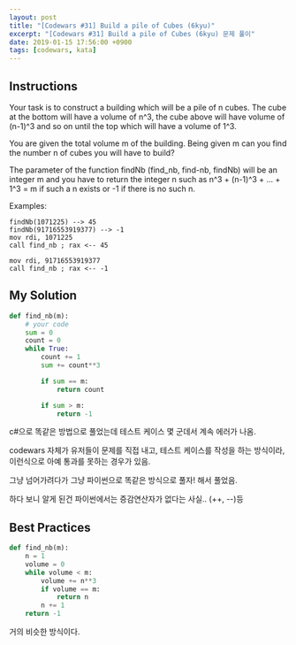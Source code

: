 ```yaml
---
layout: post
title: "[Codewars #31] Build a pile of Cubes (6kyu)"
excerpt: "[Codewars #31] Build a pile of Cubes (6kyu) 문제 풀이"
date: 2019-01-15 17:56:00 +0900
tags: [codewars, kata]
---
```


## Instructions

Your task is to construct a building which will be a pile of n cubes. The cube at the bottom will have a volume of n^3, the cube above will have volume of (n-1)^3 and so on until the top which will have a volume of 1^3.

You are given the total volume m of the building. Being given m can you find the number n of cubes you will have to build?

The parameter of the function findNb (find_nb, find-nb, findNb) will be an integer m and you have to return the integer n such as n^3 + (n-1)^3 + ... + 1^3 = m if such a n exists or -1 if there is no such n.


Examples:
```
findNb(1071225) --> 45
findNb(91716553919377) --> -1
mov rdi, 1071225
call find_nb ; rax <-- 45

mov rdi, 91716553919377
call find_nb ; rax <-- -1
```

## My Solution

```python
def find_nb(m):
    # your code
    sum = 0
    count = 0
    while True:
        count += 1
        sum += count**3

        if sum == m:
            return count

        if sum > m:
            return -1
```

c#으로 똑같은 방법으로 풀었는데 테스트 케이스 몇 군데서 계속 에러가 나옴.

codewars 자체가 유저들이 문제를 직접 내고, 테스트 케이스를 작성을 하는 방식이라, 이런식으로 아예 통과를 못하는 경우가 있음.

그냥 넘어가려다가 그냥 파이썬으로 똑같은 방식으로 풀자! 해서 풀었음.

하다 보니 알게 된건 파이썬에서는 증감연산자가 없다는 사실.. (++, --)등

## Best Practices

```python
def find_nb(m):
    n = 1
    volume = 0
    while volume < m:
        volume += n**3
        if volume == m:
            return n
        n += 1
    return -1
```

거의 비슷한 방식이다.